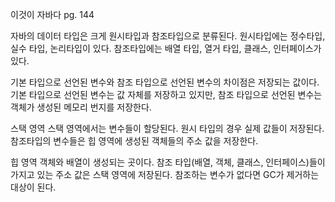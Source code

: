 이것이 자바다 pg. 144

자바의 데이터 타입은 크게 원시타입과 참조타입으로 분류된다.
원시타입에는 정수타입, 실수 타입, 논리타입이 있다.
참조타입에는 배열 타입, 열거 타입, 클래스, 인터페이스가 있다.

기본 타입으로 선언된 변수와 참조 타입으로 선언된 변수의 차이점은 저장되는 값이다.
기본 타입으로 선언된 변수는 값 자체를 저장하고 있지만,
참조 타입으로 선언된 변수는 객체가 생성된 메모리 번지를 저장한다. 

스택 영역
스택 영역에서는 변수들이 할당된다. 
원시 타입의 경우 실제 값들이 저장된다.
참조타입의 변수들은 힙 영역에 생성된 객체들의 주소 값을 저장한다.

힙 영역
객체와 배열이 생성되는 곳이다. 
참조 타입(배열, 객체, 클래스, 인터페이스)들이 가지고 있는 주소 값은 스택 영역에 저장된다.
참조하는 변수가 없다면 GC가 제거하는 대상이 된다. 

